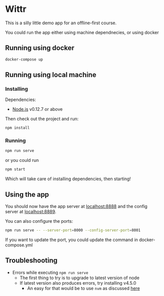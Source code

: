 # Wittr

This is a silly little demo app for an offline-first course.

You could run the app either using machine dependnecies, or using docker

## Running using docker

```sh
docker-compose up
```

## Running using local machine

### Installing

Dependencies:

* [Node.js](https://nodejs.org/en/) v0.12.7 or above

Then check out the project and run:

```sh
npm install
```

### Running

```sh
npm run serve
```

or you could run

```sh
npm start
```

Which will take care of installing dependencies, then starting!

## Using the app

You should now have the app server at [localhost:8888](http://localhost:8888) and the config server at [localhost:8889](http://localhost:8889).

You can also configure the ports:

```sh
npm run serve -- --server-port=8000 --config-server-port=8001
```

If you want to update the port, you could update the command in docker-compose.yml

## Troubleshooting

* Errors while executing `npm run serve`
  * The first thing to try is to upgrade to latest version of node
  * If latest version also produces errors, try installing v4.5.0
    * An easy for that would be to use `nvm` as discussed [here](http://stackoverflow.com/a/7718438/1585523)
